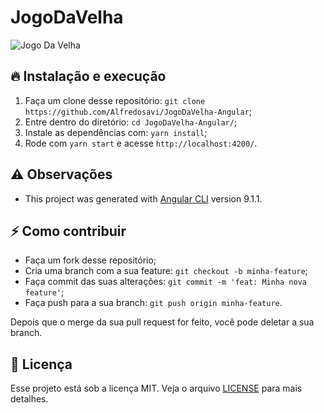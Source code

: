 # JogoDaVelha

![Jogo Da Velha](https://i.ibb.co/WFfr6PN/jogo.png)


## 🔥 Instalação e execução
  1. Faça um clone desse repositório: ```git clone https://github.com/Alfredosavi/JogoDaVelha-Angular```;
  2. Entre dentro do diretório: ```cd JogoDaVelha-Angular/```;
  3. Instale as dependências com: ```yarn install```;
  4. Rode com ```yarn start``` e acesse ```http://localhost:4200/```.
    

## :warning: Observações
  * This project was generated with [Angular CLI](https://github.com/angular/angular-cli) version 9.1.1.

## ⚡️ Como contribuir

- Faça um fork desse repositório;
- Cria uma branch com a sua feature: `git checkout -b minha-feature`;
- Faça commit das suas alterações: `git commit -m 'feat: Minha nova feature'`;
- Faça push para a sua branch: `git push origin minha-feature`.

Depois que o merge da sua pull request for feito, você pode deletar a sua branch.


## :memo: Licença

Esse projeto está sob a licença MIT. Veja o arquivo [LICENSE](LICENSE) para mais detalhes.
